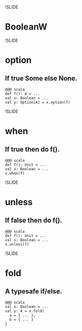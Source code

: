 !SLIDE
# BooleanW

!SLIDE
# option
## If true Some else None.

    @@@ scala
    def f(): A = ...
    val x: Boolean = ...
    val y: Option[A] = x.option(f)

!SLIDE
# when
## If true then do f().
  
    @@@ scala
    def f(): Unit = ...
    val x: Boolean = ...
    x.when(f)

!SLIDE
# unless
## If false then do f().

    @@@ scala
    def f(): Unit = ...
    val x: Boolean = ...
    x.unless(f)

!SLIDE
# fold
## A typesafe if/else.

    @@@ scala
    val x: Boolean = ...
    val y: A = x.fold(
      a = { ... },
      b = { ... }
    }

